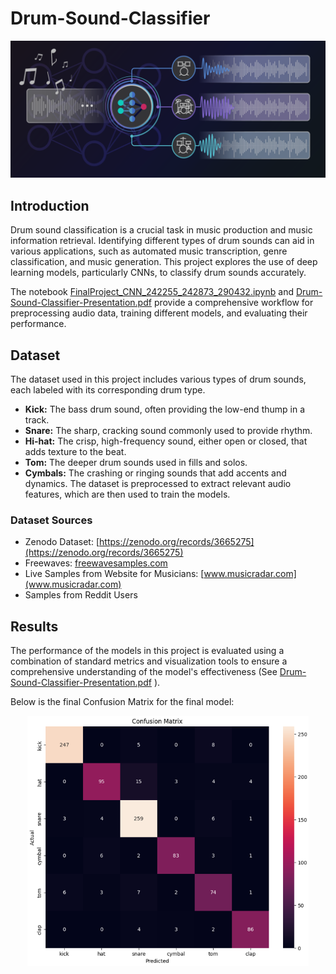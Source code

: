 # Drum-Sound-Classifier

<img src="./img/drum-classifier-cover.png" alt="Drum-Sound-Classifier">

## Introduction
Drum sound classification is a crucial task in music production and music information retrieval. Identifying different types of drum sounds can aid in various applications, such as automated music transcription, genre classification, and music generation. This project explores the use of deep learning models, particularly CNNs, to classify drum sounds accurately.

The notebook [FinalProject_CNN_242255_242873_290432.ipynb](./FinalProject_CNN_242255_242873_290432.ipynb) and [Drum-Sound-Classifier-Presentation.pdf](./Drum-Sound-Classifier-Presentation.pdf) provide a comprehensive workflow for preprocessing audio data, training different models, and evaluating their performance.

## Dataset 

The dataset used in this project includes various types of drum sounds, each labeled with its corresponding drum type.

* **Kick:** The bass drum sound, often providing the low-end thump in a track.
* **Snare:** The sharp, cracking sound commonly used to provide rhythm.
* **Hi-hat:** The crisp, high-frequency sound, either open or closed, that adds texture to the beat.
* **Tom:** The deeper drum sounds used in fills and solos.
* **Cymbals:** The crashing or ringing sounds that add accents and dynamics.
The dataset is preprocessed to extract relevant audio features, which are then used to train the models.

### Dataset Sources
* Zenodo Dataset: [https://zenodo.org/records/3665275](https://zenodo.org/records/3665275)
* Freewaves: [freewavesamples.com](freewavesamples.com)
* Live Samples from Website for Musicians: [www.musicradar.com](www.musicradar.com)
* Samples from Reddit Users

## Results 
The performance of the models in this project is evaluated using a combination of standard metrics and visualization tools to ensure a comprehensive understanding of the model's effectiveness (See [Drum-Sound-Classifier-Presentation.pdf](./Drum-Sound-Classifier-Presentation.pdf) ). 

Below is the final Confusion Matrix for the final model:

<div style="text-align: center;">
    <img src="./img/Final-Confusion-Matrix.png" alt="Final-Confusion-Matrix" height="400px" style="width: auto;">
</div>

